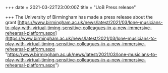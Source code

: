 +++
date = 2021-03-22T23:00:00Z
title = "UoB Press release"

+++
The University of Birmingham has made a press release about the grant [https://www.birmingham.ac.uk/news/latest/2021/03/lone-musicians-to-play-with-virtual-timing-sensitive-colleagues-in-a-new-immersive-rehearsal-platform.aspx](https://www.birmingham.ac.uk/news/latest/2021/03/lone-musicians-to-play-with-virtual-timing-sensitive-colleagues-in-a-new-immersive-rehearsal-platform.aspx "https://www.birmingham.ac.uk/news/latest/2021/03/lone-musicians-to-play-with-virtual-timing-sensitive-colleagues-in-a-new-immersive-rehearsal-platform.aspx")